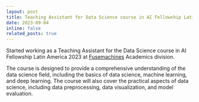 ```yaml
---
layout: post
title: Teaching Assistant for Data Science course in AI Fellowship Latin America 2023
date: 2023-09-04
inline: false
related_posts: true
---
```


Started working as a Teaching Assistant for the Data Science course in AI Fellowship Latin America 2023 at [Fusemachines](https://fuse.ai) Academics division.

The course is designed to provide a comprehensive understanding of the data science field, including the basics of data science, machine learning, and deep learning. The course will also cover the practical aspects of data science, including data preprocessing, data visualization, and model evaluation.
